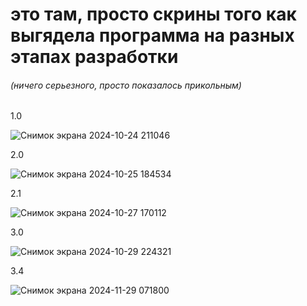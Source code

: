 <h1>это там, просто скрины того как выгядела программа на разных этапах разработки</h1>
<h6>(ничего серьезного, просто показалось прикольным)</h6>

<p> 1.0 </p>

![Снимок экрана 2024-10-24 211046](https://github.com/user-attachments/assets/b2b55f3d-89b2-42f7-b6b4-13bcbced7b47)

<p> 2.0 </p>

![Снимок экрана 2024-10-25 184534](https://github.com/user-attachments/assets/ce9f19fd-e3a4-46ac-8cfb-1718cf228371)

<p> 2.1 </p>

![Снимок экрана 2024-10-27 170112](https://github.com/user-attachments/assets/2e61a829-0124-4709-ba83-9ff19978f8b4)

<p> 3.0 </p>

![Снимок экрана 2024-10-29 224321](https://github.com/user-attachments/assets/30c27886-9ae5-47b8-9e0a-383ba15258de)

<p> 3.4 </p>

![Снимок экрана 2024-11-29 071800](https://github.com/user-attachments/assets/f69d3620-4185-47bf-8630-18e3ed69b160)

